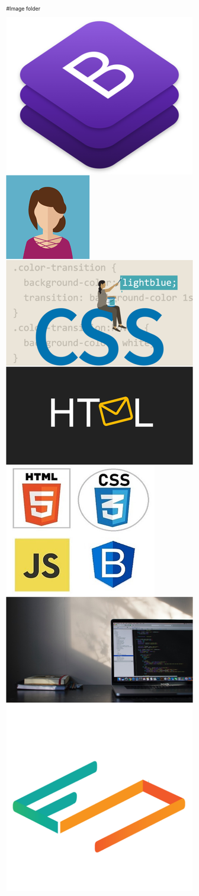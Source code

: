 #Image folder

![](bootstrap.png)
![](logo-2.png)
![](css.jpg)
![](html.png)
![](html_css_js_b.jpg)
![](banner.jpg)
![](fullstack.png)
